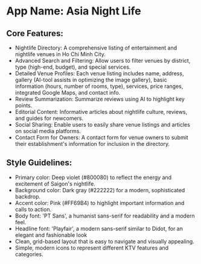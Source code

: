 # **App Name**: Asia Night Life

## Core Features:

- Nightlife Directory: A comprehensive listing of entertainment and nightlife venues in Ho Chi Minh City.
- Advanced Search and Filtering: Allow users to filter venues by district, type (high-end, budget), and special services.
- Detailed Venue Profiles: Each venue listing includes name, address, gallery (AI-tool assists in optimizing the image gallery), basic information (hours, number of rooms, type), services, price ranges, integrated Google Maps, and contact info.
- Review Summarization: Summarize reviews using AI to highlight key points.
- Editorial Content: Informative articles about nightlife culture, reviews, and guides for newcomers.
- Social Sharing: Enable users to easily share venue listings and articles on social media platforms.
- Contact Form for Owners: A contact form for venue owners to submit their establishment's information for inclusion in the directory.

## Style Guidelines:

- Primary color: Deep violet (#800080) to reflect the energy and excitement of Saigon's nightlife.
- Background color: Dark gray (#222222) for a modern, sophisticated backdrop.
- Accent color: Pink (#FF69B4) to highlight important information and calls to action.
- Body font: 'PT Sans', a humanist sans-serif for readability and a modern feel.
- Headline font: 'Playfair', a modern sans-serif similar to Didot, for an elegant and fashionable look
- Clean, grid-based layout that is easy to navigate and visually appealing.
- Simple, modern icons to represent different KTV features and categories.